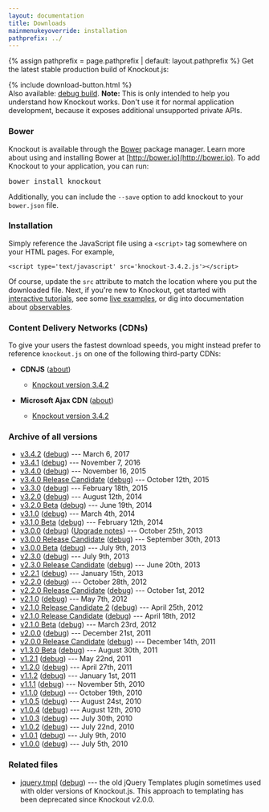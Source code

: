 ```yaml
---
layout: documentation
title: Downloads
mainmenukeyoverride: installation
pathprefix: ../
---
```


{% assign pathprefix = page.pathprefix | default: layout.pathprefix %}
Get the latest stable production build of Knockout.js:

<div class="download-panel">
    {% include download-button.html %}
</div>

<div class="download-debug-panel">
    Also available: <a href='knockout-3.4.2.debug.js'>debug build</a>.
    <strong>Note:</strong> This is only intended to help you understand how Knockout works. Don't use it for normal application
    development, because it exposes additional unsupported private APIs.
</div>

### Bower

Knockout is available through the [Bower](http://bower.io) package manager. Learn more about using and installing Bower at [http://bower.io](http://bower.io). To add Knockout to your application, you can run:

<div class="download-bower">
    <pre class="brush:bash">bower install knockout</pre>
</div>

Additionally, you can include the `--save` option to add knockout to your `bower.json` file.

### Installation

Simply reference the JavaScript file using a `<script>` tag somewhere on your HTML pages. For example,

    <script type='text/javascript' src='knockout-3.4.2.js'></script>

Of course, update the `src` attribute to match the location where you put the downloaded file. Next, if you're new to Knockout, get started with [interactive tutorials](http://learn.knockoutjs.com), see some [live examples](../examples/), or dig into documentation about [observables](../documentation/observables.html).

### Content Delivery Networks (CDNs)

To give your users the fastest download speeds, you might instead prefer to reference `knockout.js` on one of the following third-party CDNs:

* **CDNJS** ([about](https://cdnjs.com/))

  * [Knockout version 3.4.2](https://cdnjs.cloudflare.com/ajax/libs/knockout/3.4.2/knockout-min.js)

* **Microsoft Ajax CDN** ([about](http://www.asp.net/ajax/cdn))

  * [Knockout version 3.4.2](http://ajax.aspnetcdn.com/ajax/knockout/knockout-3.4.2.js)

### Archive of all versions

* [v3.4.2](knockout-3.4.2.js) ([debug](knockout-3.4.2.debug.js)) --- March 6, 2017
* [v3.4.1](knockout-3.4.1.js) ([debug](knockout-3.4.1.debug.js)) --- November 7, 2016
* [v3.4.0](knockout-3.4.0.js) ([debug](knockout-3.4.0.debug.js)) --- November 16, 2015
* [v3.4.0 Release Candidate](knockout-3.4.0rc.js) ([debug](knockout-3.4.0rc.debug.js)) --- October 12th, 2015
* [v3.3.0](knockout-3.3.0.js) ([debug](knockout-3.3.0.debug.js)) --- February 18th, 2015
* [v3.2.0](knockout-3.2.0.js) ([debug](knockout-3.2.0.debug.js)) --- August 12th, 2014
* [v3.2.0 Beta](knockout-3.2.0beta.js) ([debug](knockout-3.2.0beta.debug.js)) --- June 19th, 2014
* [v3.1.0](knockout-3.1.0.js) ([debug](knockout-3.1.0.debug.js)) --- March 4th, 2014
* [v3.1.0 Beta](knockout-3.1.0beta.js) ([debug](knockout-3.1.0beta.debug.js)) --- February 12th, 2014
* [v3.0.0](knockout-3.0.0.js) ([debug](knockout-3.0.0.debug.js)) ([Upgrade notes](../upgrade-notes/v3.0.0.html)) --- October 25th, 2013
* [v3.0.0 Release Candidate](knockout-3.0.0rc.js) ([debug](knockout-3.0.0rc.debug.js)) --- September 30th, 2013
* [v3.0.0 Beta](knockout-3.0.0beta.js) ([debug](knockout-3.0.0beta.debug.js)) --- July 9th, 2013
* [v2.3.0](knockout-2.3.0.js) ([debug](knockout-2.3.0.debug.js)) --- July 9th, 2013
* [v2.3.0 Release Candidate](knockout-2.3.0rc.js) ([debug](knockout-2.3.0rc.debug.js)) --- June 20th, 2013
* [v2.2.1](knockout-2.2.1.js) ([debug](knockout-2.2.1.debug.js)) --- January 15th, 2013
* [v2.2.0](knockout-2.2.0.js) ([debug](knockout-2.2.0.debug.js)) --- October 28th, 2012
* [v2.2.0 Release Candidate](knockout-2.2.0rc.js) ([debug](knockout-2.2.0rc.debug.js)) --- October 1st, 2012
* [v2.1.0](knockout-2.1.0.js) ([debug](knockout-2.1.0.debug.js)) --- May 7th, 2012
* [v2.1.0 Release Candidate 2](knockout-2.1.0rc2.js) ([debug](knockout-2.1.0rc2.debug.js)) --- April 25th, 2012
* [v2.1.0 Release Candidate](knockout-2.1.0rc.js) ([debug](knockout-2.1.0rc.debug.js)) --- April 18th, 2012
* [v2.1.0 Beta](knockout-2.1.0beta.js) ([debug](knockout-2.1.0beta.debug.js)) --- March 23rd, 2012
* [v2.0.0](knockout-2.0.0.js) ([debug](knockout-2.0.0.debug.js)) --- December 21st, 2011
* [v2.0.0 Release Candidate](knockout-2.0.0rc.js) ([debug](knockout-2.0.0rc.debug.js)) --- December 14th, 2011
* [v1.3.0 Beta](knockout-1.3.0beta.js) ([debug](knockout-1.3.0beta.debug.js)) --- August 30th, 2011
* [v1.2.1](knockout-1.2.1.js) ([debug](knockout-1.2.1.debug.js)) --- May 22nd, 2011
* [v1.2.0](knockout-1.2.0.js) ([debug](knockout-1.2.0.debug.js)) --- April 27th, 2011
* [v1.1.2](knockout-1.1.2.js) ([debug](knockout-1.1.2.debug.js)) --- January 1st, 2011
* [v1.1.1](knockout-1.1.1.js) ([debug](knockout-1.1.1.debug.js)) --- November 5th, 2010
* [v1.1.0](knockout-1.1.0.js) ([debug](knockout-1.1.0.debug.js)) --- October 19th, 2010
* [v1.0.5](knockout-1.05.min.js) ([debug](knockout-1.05.js)) --- August 24st, 2010
* [v1.0.4](knockout-1.04.min.js) ([debug](knockout-1.04.js)) --- August 12th, 2010
* [v1.0.3](knockout-1.03.min.js) ([debug](knockout-1.03.js)) --- July 30th, 2010
* [v1.0.2](knockout-1.02.min.js) ([debug](knockout-1.02.js)) --- July 22nd, 2010
* [v1.0.1](knockout-1.01.min.js) ([debug](knockout-1.01.js)) --- July 9th, 2010
* [v1.0.0](knockout-min.js) ([debug](knockout.js)) --- July 5th, 2010


### Related files

* [jquery.tmpl](jquery.tmpl.min.js) ([debug](jquery.tmpl.js)) --- the old jQuery Templates plugin sometimes used with older versions of Knockout.js. This approach to templating has been deprecated since Knockout v2.0.0.
